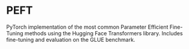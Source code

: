 # PEFT
PyTorch implementation of the most common Parameter Efficient Fine-Tuning methods using the Hugging Face Transformers library. Includes fine-tuning and  evaluation on the GLUE benchmark.
